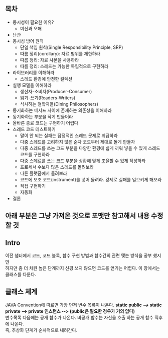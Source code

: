 ## 목차  
- 동시성이 필요한 이유?
  - 미신과 오해
- 난관
- 동시성 방어 원칙
  - 단일 책임 원칙(Single Responsibility Principle, SRP)
  - 따름 정리(corollary): 자료 범위를 제한하라
  - 따름 정리: 자료 사본을 사용하라
  - 따름 정리: 스레드는 가능한 독립적으로 구현하라
- 라이브러리를 이해하라
  - 스레드 환경에 안전한 컬렉션
- 실행 모델을 이해하라
  - 생산자-소비자(Producer-Consumer)
  - 읽기-쓰기(Readers-Writers)
  - 식사하는 철학자들(Dining Philosophers)
- 동기화하는 메서드 사이에 존재하는 의존성을 이해하라
- 동기화하는 부분을 작게 만들어라
- 올바른 종료 코드는 구현하기 어렵다
- 스레드 코드 테스트하기
  - 말이 안 되는 실패는 잠정적인 스레드 문제로 취급하라
  - 다중 스레드를 고려하지 않은 순차 코드부터 제대로 돌게 만들자
  - 다중 스레드를 쓰는 코드 부분을 다양한 환경에 쉽게 끼워 넣을 수 있게 스레드 코드를 구현하라
  - 다중 스데르를 쓰는 코드 부분을 상황에 맞게 조율할 수 있게 작성하라
  - 프로세서 수보다 많은 스레드를 돌려보라
  - 다른 플랫폼에서 돌려보라
  - 코드에 보조 코드(instrument)를 넣어 돌려라. 강제로 실패를 일으키게 해보라
  - 직접 구현하기
  - 자동화
- 결론

## 아래 부분은 그냥 가져온 것으로 포맷만 참고해서 내용 수정할 것

## Intro
이전 챕터에서 코드, 코드 블록, 함수 구현 방법과 함수간의 관련 맺는 방식을 공부 했지만  
하지만 좀 더 차원 높은 단계까지 신경 쓰지 않으면 코드를 얻기는 어렵다.
이 장에서는 클래스를 다룬다.

## 클래스 체계
JAVA Convention에 따르면 가장 먼저 변수 목록이 나온다.
**static public --> static private --> private 인스턴스 --> (public은 필요한 경우가 거의 없다)**  
변수목록 다음에는 공개 함수가 나온다. 비공개 함수는 자신을 호출 하는 공개 함수 직후에 나온다.  
즉, 추상화 단계가 순차적으로 내려간다.
